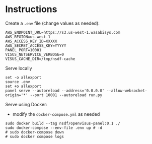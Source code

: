 # Instructions

Create a `.env` file (change values as needed):

```
AWS_ENDPOINT_URL=https://s3.us-west-1.wasabisys.com
AWS_REGION=us-west-1
AWS_ACCESS_KEY_ID=XXXXX
AWS_SECRET_ACCESS_KEY=YYYYY
PANEL_PORT=10001
VISUS_NETSERVICE_VERBOSE=0
VISUS_CACHE_DIR=/tmp/nsdf-cache
```

Serve locally

```
set -o allexport
source .env
set +o allexport
panel serve --autoreload --address='0.0.0.0' --allow-websocket-origin='*' --port 10001 --autoreload run.py 
```

Serve using Docker:
- modify the `docker-compose.yml` as needed

```
sudo docker build --tag nsdf/openvisus-panel:0.1 ./ 
sudo docker-compose --env-file .env up # -d 
# sudo docker-compose down
# sudo docker compose logs 
```
